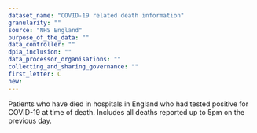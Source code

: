 ```yaml
---
dataset_name: "COVID-19 related death information"
granularity: ""
source: "NHS England"
purpose_of_the_data: ""
data_controller: ""
dpia_inclusion: ""
data_processor_organisations: ""
collecting_and_sharing_governance: ""
first_letter: C
new: 
---
```

Patients who have died in hospitals in England who had tested positive for COVID-19 at time of death. Includes all deaths reported up to 5pm on the previous day.